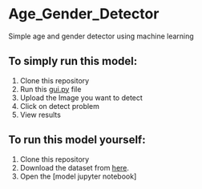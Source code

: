 # Age_Gender_Detector
Simple age and gender detector using machine learning
## To simply run this model:
1. Clone this repository
2. Run this [gui.py](https://github.com/syedammaji2822/Age_Gender_Detector/blob/main/gui.py) file
3. Upload the Image you want to detect
4. Click on detect problem
5. View results

## To run this model yourself:
1. Clone this repository
2. Download the dataset from [here](https://www.kaggle.com/datasets/jangedoo/utkface-new).
3. Open the [model jupyter notebook]
